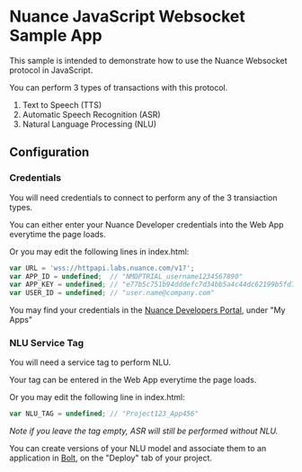 # Nuance JavaScript Websocket Sample App

This sample is intended to demonstrate how to use the Nuance Websocket protocol in JavaScript.

You can perform 3 types of transactions with this protocol.
1. Text to Speech (TTS)
2. Automatic Speech Recognition (ASR)
3. Natural Language Processing (NLU)

## Configuration

### Credentials
You will need credentials to connect to perform any of the 3 transiaction types.

You can either enter your Nuance Developer credentials into the Web App everytime the page loads.

Or you may edit the following lines in index.html:

```javascript
var URL = 'wss://httpapi.labs.nuance.com/v1?';
var APP_ID = undefined;  // "NMDPTRIAL_username1234567890"
var APP_KEY = undefined; // "e77b5c751b94dddefc7d34bb5a4c44dc62199b5fd762da761974e36db57acecfcda31c8ad47946ccdca1516fa73476ebb46117c9a7124baeeb6e"
var USER_ID = undefined; // "user.name@company.com"
```

You may find your credentials in the [Nuance Developers Portal](http://dragonmobile.nuancemobiledeveloper.com/), under "My Apps"


### NLU Service Tag
You will need a service tag to perform NLU.

Your tag can be entered in the Web App everytime the page loads.

Or you may edit the following line in index.html:

```javascript
var NLU_TAG = undefined; // "Project123_App456"
```

*Note if you leave the tag empty, ASR will still be performed without NLU.*

You can create versions of your NLU model and associate them to an application in [Bolt](https://bolt.dev.nuance.com), on the "Deploy" tab of your project.
